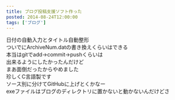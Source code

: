 ```yaml
---
title: ブログ投稿支援ソフト作った
posted: 2014-08-24T12:00:00
tags: ['ブログ']
---
```


日付の自動入力とタイトル自動整形  
ついでにArchiveNum.datの書き換えくらいはできる  
本当はgitでadd→commit→pushくらいは  
出来るようにしたかったんだけど  
まあ面倒だったからやめました  
珍しくC言語製です  
ソース別に分けてGitHubに上げとくかなー  
exeファイルはブログのディレクトリに置かないと動かないんだけどさ  

